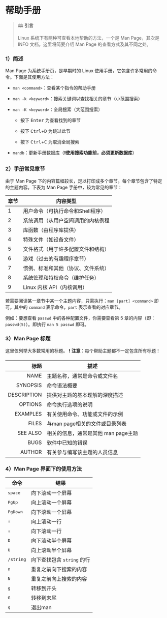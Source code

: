 # 帮助手册

> 🕮 **引言**
>
> Linux 系统下有两种可查看本地帮助的方法，一个是 Man Page，其次是 INFO 文档。这里将简要介绍 Man Page 的查看方式及其不同之处。

### 1）简述

Man Page 为系统手册页，是早期时的 Linux 使用手册，它包含许多常用的命令。下面是其使用方法：

- `man <command>`：查看某个指令的帮助手册

- `man -k <keyword>`：搜索关键词以查找相关的章节（小范围搜索）

- `man -K <keyword>`：全局搜索（大范围搜索）

  - 按下  <kbd>Enter</kbd> 为查看找到的章节

  - 按下 <kbd>Ctrl</kbd>+<kbd>D</kbd> 为跳过此节
  - 按下 <kbd>Ctrl</kbd>+<kbd>C</kbd> 为取消全局搜索

- `mandb`：更新手册数据库（**❗使用搜索功能前，必须更新数据库**）

### 2）手册常见章节

由于 Man Page 下的内容篇幅较长，足以打印成多个章节。每个章节包含了特定的主题内容。下表为 Man Page 手册中，较为常见的章节：

| 章节 | 内容类型                           |
| ---- | ---------------------------------- |
| 1    | 用户命令（可执行命令和Shell程序）  |
| 2    | 系统调用（从用户空间调用的内核例程 |
| 3    | 库函数（由程序库提供）             |
| 4    | 特殊文件（如设备文件）             |
| 5    | 文件格式（用于许多配置文件和结构） |
| 6    | 游戏（过去的有趣程序章节）         |
| 7    | 惯例、标准和其他（协议、文件系统） |
| 8    | 系统管理和特权命令（维护任务）     |
| 9    | Linux 内核 API（内核调用）         |

若需要阅读某一章节中某一个主题内容，只需执行：`man [part] <command>` 即可。其中的 `command` 表示命令，`part` 表示查看的对应章节。

例如：要想查看 `passwd` 中的各种配置文件，你需要查看第 5 章的内容（即：`passwd(5)`）。即执行 `man 5 passwd` 即可。

### 3）Man Page 标题

这里仅列举大多数常用的标题。
❗ **注意**：每个帮助主题都不一定包含所有标题！

|        标题 | 描述                                |
| ----------: | ----------------------------------- |
|        NAME | 主题名称，通常是命令或文件名        |
|    SYNOPSIS | 命令语法概要                        |
| DESCRIPTION | 提供对主题的基本理解的深度描述      |
|     OPTIONS | 命令执行选项的说明                  |
|    EXAMPLES | 有关使用命令、功能或文件的示例      |
|       FILES | 与man page相关的文件或目录列表      |
|    SEE ALSO | 相关的信息，通常是其他 man page主题 |
|        BUGS | 软件中已知的错误                    |
|      AUTHOR | 有关参与编写该主题的人员信息        |

### 4）Man Page 界面下的使用方法

| 命令              | 结果                       |
| ----------------- | -------------------------- |
| <kbd>space</kbd>  | 向下滚动一个屏幕           |
| <kbd>PgUp</kbd>   | 向上滚动一个屏幕           |
| <kbd>PgDown</kbd> | 向下滚动一个屏幕           |
| <kbd>↑</kbd>      | 向上滚动一行               |
| <kbd>↓</kbd>      | 向下滚动一行               |
| <kbd>D</kbd>      | 向下滚动半个屏幕           |
| <kbd>U</kbd>      | 向上滚动半个屏幕           |
| `/string`         | 向下查找包含 `string` 的行 |
| <kbd>n</kbd>      | 重复之前向下搜索的内容     |
| <kbd>N</kbd>      | 重复之前向上搜索的内容     |
| <kbd>g</kbd>      | 转移到开头                 |
| <kbd>G</kbd>      | 转移到末尾                 |
| <kbd>q</kbd>      | 退出man                    |

